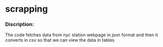 # scrapping
### Discription:
The code fetches data from nyc station webpage in json format and then it 
converts in csv so that we can view the data in tables 
